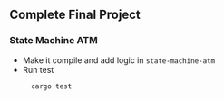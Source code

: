 ## Complete Final Project 
### State Machine ATM

+ Make it compile and add logic  in `state-machine-atm`
+ Run test
  ```
    cargo test 
  ```
